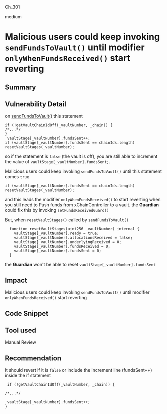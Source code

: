 Ch_301

medium

# Malicious users could keep invoking `sendFundsToVault()` until modifier `onlyWhenFundsReceived()`  start reverting

## Summary

## Vulnerability Detail
on [sendFundsToVault()](https://github.com/sherlock-audit/2023-01-derby/blob/main/derby-yield-optimiser/contracts/XChainController.sol#L409-L441) this statement 
```solidity
if (!getVaultChainIdOff(_vaultNumber, _chain)) {
/*...*/
}
 vaultStage[_vaultNumber].fundsSent++;
if (vaultStage[_vaultNumber].fundsSent == chainIds.length) resetVaultStages(_vaultNumber);
```
so if the statement is `false` (the vault is off), you are still able to increment the value of `vaultStage[_vaultNumber].fundsSent;`.

Malicious users could keep invoking `sendFundsToVault()` until this statement comes `true`
```solidity
if (vaultStage[_vaultNumber].fundsSent == chainIds.length) resetVaultStages(_vaultNumber);
```
and this leads the modifier `onlyWhenFundsReceived()` to start reverting when you still need to Push funds from xChainController to a vault. the **Guardian** could fix this by invoking `setFundsReceivedGuard()`

But, when `resetVaultStages()` called by `sendFundsToVault()` 
```solidity
  function resetVaultStages(uint256 _vaultNumber) internal {
    vaultStage[_vaultNumber].ready = true;
    vaultStage[_vaultNumber].allocationsReceived = false;
    vaultStage[_vaultNumber].underlyingReceived = 0;
    vaultStage[_vaultNumber].fundsReceived = 0;
    vaultStage[_vaultNumber].fundsSent = 0;
  }
```
the **Guardian** won't be able to reset `vaultStage[_vaultNumber].fundsSent`

## Impact
Malicious users could keep invoking `sendFundsToVault()` until modifier `onlyWhenFundsReceived()`  start reverting

## Code Snippet

## Tool used

Manual Review

## Recommendation
It should revert if it is `false` or include the increment line (fundsSent++) inside the if statement
```solidity 
 if (!getVaultChainIdOff(_vaultNumber, _chain)) {

/*...*/

 vaultStage[_vaultNumber].fundsSent++;
}
```